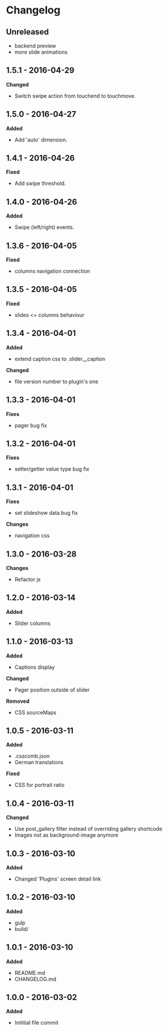 # Changelog

## Unreleased

* backend preview
* more slide animations

## 1.5.1 - 2016-04-29
**Changed**

* Switch swipe action from touchend to touchmove.

## 1.5.0 - 2016-04-27
**Added**

* Add 'auto' dimension.

## 1.4.1 - 2016-04-26
**Fixed**

* Add swipe threshold.

## 1.4.0 - 2016-04-26
**Added**

* Swipe (left/right) events.

## 1.3.6 - 2016-04-05
**Fixed**

* columns navigation connection

## 1.3.5 - 2016-04-05
**Fixed**

* slides <= columns behaviour

## 1.3.4 - 2016-04-01
**Added**

* extend caption css to .slider__caption

**Changed**

* file version number to plugin's one

## 1.3.3 - 2016-04-01
**Fixes**

* pager bug fix

## 1.3.2 - 2016-04-01
**Fixes**

* setter/getter value type bug fix

## 1.3.1 - 2016-04-01
**Fixes**

* set slideshow data bug fix

**Changes**

* navigation css

## 1.3.0 - 2016-03-28
**Changes**

* Refactor js

## 1.2.0 - 2016-03-14
**Added**

* Slider columns

## 1.1.0 - 2016-03-13
**Added**

* Captions display

**Changed**

* Pager position outside of slider

**Removed**

* CSS sourceMaps

## 1.0.5 - 2016-03-11
**Added**

* .csscomb.json
* German translations
 
**Fixed**

* CSS for portrait ratio

## 1.0.4 - 2016-03-11
**Changed**

* Use post_gallery filter instead of overriding gallery shortcode
* Images not as background-image anymore

## 1.0.3 - 2016-03-10
**Added**

* Changed 'Plugins' screen detail link

## 1.0.2 - 2016-03-10
**Added**

* gulp
* build/

## 1.0.1 - 2016-03-10
**Added**

* README.md
* CHANGELOG.md

## 1.0.0 - 2016-03-02
**Added**

* Inititial file commit
